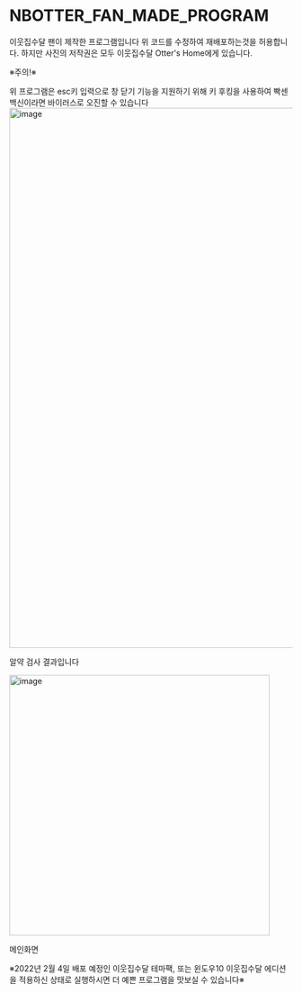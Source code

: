 # NBOTTER_FAN_MADE_PROGRAM
이웃집수달 팬이 제작한 프로그램입니다
위 코드를 수정하여 재배포하는것을 허용합니다.
하지만 사진의 저작권은 모두 이웃집수달 Otter's Home에게 있습니다.

※주의!※

위 프로그램은 esc키 입력으로 창 닫기 기능을 지원하기 위해 키 후킹을 사용하여 빡센 백신이라면 바이러스로 오진할 수 있습니다
<img width="960" alt="image" src="https://user-images.githubusercontent.com/79080468/147877310-63ddf86d-f922-497b-b6b4-de76b9677d2f.png">

알약 검사 결과입니다


<img width="463" alt="image" src="https://user-images.githubusercontent.com/79080468/147877367-15260c71-d3f6-4f4b-a9cd-65c90bde97c1.png">

메인화면


※2022년 2월 4일 배포 예정인 이웃집수달 테마팩, 또는 윈도우10 이웃집수달 에디션을 적용하신 상태로 실행하시면 더 예쁜 프로그램을 맛보실 수 있습니다※
